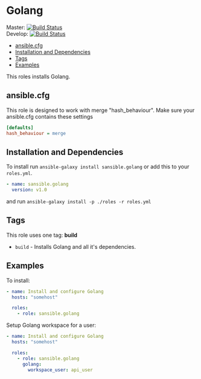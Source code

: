 # Golang

Master: [![Build Status](https://travis-ci.org/sansible/golang.svg?branch=master)](https://travis-ci.org/sansible/golang)  
Develop: [![Build Status](https://travis-ci.org/sansible/golang.svg?branch=develop)](https://travis-ci.org/sansible/golang)

* [ansible.cfg](#ansible-cfg)
* [Installation and Dependencies](#installation-and-dependencies)
* [Tags](#tags)
* [Examples](#examples)

This roles installs Golang.




## ansible.cfg

This role is designed to work with merge "hash_behaviour". Make sure your
ansible.cfg contains these settings

```INI
[defaults]
hash_behaviour = merge
```




## Installation and Dependencies

To install run `ansible-galaxy install sansible.golang` or add this to your
`roles.yml`.

```YAML
- name: sansible.golang
  version: v1.0
```

and run `ansible-galaxy install -p ./roles -r roles.yml`




## Tags

This role uses one tag: **build** 

* `build` - Installs Golang and all it's dependencies.




## Examples

To install:

```YAML
- name: Install and configure Golang
  hosts: "somehost"

  roles:
    - role: sansible.golang
```

Setup Golang workspace for a user:

```YAML
- name: Install and configure Golang
  hosts: "somehost"

  roles:
    - role: sansible.golang
      golang:
        workspace_user: api_user
```
